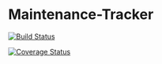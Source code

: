 # Maintenance-Tracker

[![Build Status](https://travis-ci.org/veeqtor/Maintenance-Tracker.svg?branch=master)](https://travis-ci.org/veeqtor/Maintenance-Tracker)

[![Coverage Status](https://coveralls.io/repos/github/veeqtor/Maintenance-Tracker/badge.svg?branch=master)](https://coveralls.io/github/veeqtor/Maintenance-Tracker?branch=master)
